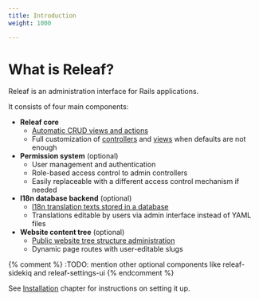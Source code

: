 ```yaml
---
title: Introduction
weight: 1000

---
```


# What is Releaf?

Releaf is an administration interface for Rails applications.

It consists of four main components:

* __Releaf core__
  * [Automatic CRUD views and actions](usage-basics/)
  * Full customization of [controllers](controllers/) and [views](builders/) when defaults are not enough
* __Permission system__ (optional)
  * User management and authentication
  * Role-based access control to admin controllers
  * Easily replaceable with a different access control mechanism if needed
* __I18n database backend__ (optional)
  * [I18n translation texts stored in a database](i18n-database/)
  * Translations editable by users via admin interface instead of YAML files
* __Website content tree__ (optional)
  * [Public website tree structure administration](public-website-tree/)
  * Dynamic page routes with user-editable slugs

{% comment %} :TODO: mention other optional components like releaf-sidekiq and releaf-settings-ui {% endcomment %}

See [Installation](installation/) chapter for instructions on setting it up.